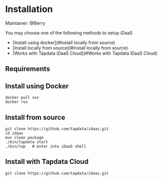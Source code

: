 # Installation

Maintainer: @Berry

You may choose one of the following methods to setup iDaaS

- [Install using docker](#Install locally from source)
- [Install locally from source](#Install locally from source)
- [Works with Tapdata iDaaS Cloud](#Works with Tapdata iDaaS Cloud)

## Requirements

## Install using Docker

	docker pull xxx
	docker run 

## Install from source

	git clone https://github.com/tapdata/idaas.git
	cd idaas
	mvn clean package
	./bin/tapdata start
	./bin/tap 	# enter into iDaaS shell
	

## Install with Tapdata Cloud

	git clone https://github.com/tapdata/idaas.git